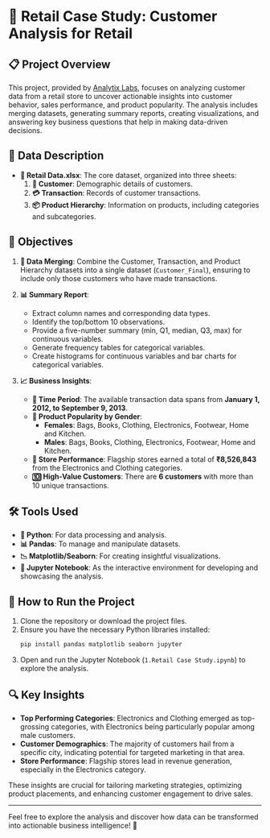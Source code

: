 # 🛒 Retail Case Study: Customer Analysis for Retail

## 📋 Project Overview

This project, provided by [Analytix Labs](https://www.analytixlabs.co.in/data-science-specialization-course/lg?utm_campaign=&utm_term=analytixlabs&utm_source=adwords&utm_medium=ppc&hsa_src=g&hsa_ver=3&hsa_cam=20774869605&hsa_kw=analytixlabs&hsa_ad=681079026671&hsa_tgt=kwd-437357826955&hsa_mt=b&hsa_acc=4064995850&hsa_grp=159598918470&hsa_net=adwords&gad_source=1&gclid=CjwKCAjwlbu2BhA3EiwA3yXyu_4SK2GILi0NH-tOdARj0N5epksa0J_oNYk6n1aATTzz2Bh0yalq1RoCt8IQAvD_BwE), focuses on analyzing customer data from a retail store to uncover actionable insights into customer behavior, sales performance, and product popularity. The analysis includes merging datasets, generating summary reports, creating visualizations, and answering key business questions that help in making data-driven decisions.

## 📂 Data Description

- **📄 Retail Data.xlsx**: The core dataset, organized into three sheets:
  1. **👥 Customer**: Demographic details of customers.
  2. **💳 Transaction**: Records of customer transactions.
  3. **📦 Product Hierarchy**: Information on products, including categories and subcategories.

## 🎯 Objectives

1. **🔗 Data Merging**: Combine the Customer, Transaction, and Product Hierarchy datasets into a single dataset (`Customer_Final`), ensuring to include only those customers who have made transactions.
   
2. **📊 Summary Report**:
   - Extract column names and corresponding data types.
   - Identify the top/bottom 10 observations.
   - Provide a five-number summary (min, Q1, median, Q3, max) for continuous variables.
   - Generate frequency tables for categorical variables.
   - Create histograms for continuous variables and bar charts for categorical variables.

3. **📈 Business Insights**:
   - **📅 Time Period**: The available transaction data spans from **January 1, 2012, to September 9, 2013**.
   - **👫 Product Popularity by Gender**:
     - **Females**: Bags, Books, Clothing, Electronics, Footwear, Home and Kitchen.
     - **Males**: Bags, Books, Clothing, Electronics, Footwear, Home and Kitchen.
   - **🏬 Store Performance**: Flagship stores earned a total of **₹8,526,843** from the Electronics and Clothing categories.
   - **🔟 High-Value Customers**: There are **6 customers** with more than 10 unique transactions.

## 🛠️ Tools Used

- **🐍 Python**: For data processing and analysis.
- **📊 Pandas**: To manage and manipulate datasets.
- **📉 Matplotlib/Seaborn**: For creating insightful visualizations.
- **📝 Jupyter Notebook**: As the interactive environment for developing and showcasing the analysis.

## 🚀 How to Run the Project

1. Clone the repository or download the project files.
2. Ensure you have the necessary Python libraries installed:
   ```bash
   pip install pandas matplotlib seaborn jupyter
   ```
3. Open and run the Jupyter Notebook (`1.Retail Case Study.ipynb`) to explore the analysis.

## 🔍 Key Insights

- **Top Performing Categories**: Electronics and Clothing emerged as top-grossing categories, with Electronics being particularly popular among male customers.
- **Customer Demographics**: The majority of customers hail from a specific city, indicating potential for targeted marketing in that area.
- **Store Performance**: Flagship stores lead in revenue generation, especially in the Electronics category.

These insights are crucial for tailoring marketing strategies, optimizing product placements, and enhancing customer engagement to drive sales.

---

Feel free to explore the analysis and discover how data can be transformed into actionable business intelligence! 🚀
